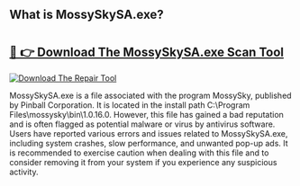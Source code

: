 ## What is MossySkySA.exe? 

# <h2><a href="https://exedetect.com/download.php?MossySkySA.exe">🔗 👉 Download The MossySkySA.exe Scan Tool</a></h2>

[![Download The Repair Tool](https://exedetect.com/download-button.jpg)](https://exedetect.com/download.php?MossySkySA.exe)

MossySkySA.exe is a file associated with the program MossySky, published by Pinball Corporation. It is located in the install path C:\Program Files\mossysky\bin\1.0.16.0. However, this file has gained a bad reputation and is often flagged as potential malware or virus by antivirus software. Users have reported various errors and issues related to MossySkySA.exe, including system crashes, slow performance, and unwanted pop-up ads. It is recommended to exercise caution when dealing with this file and to consider removing it from your system if you experience any suspicious activity.